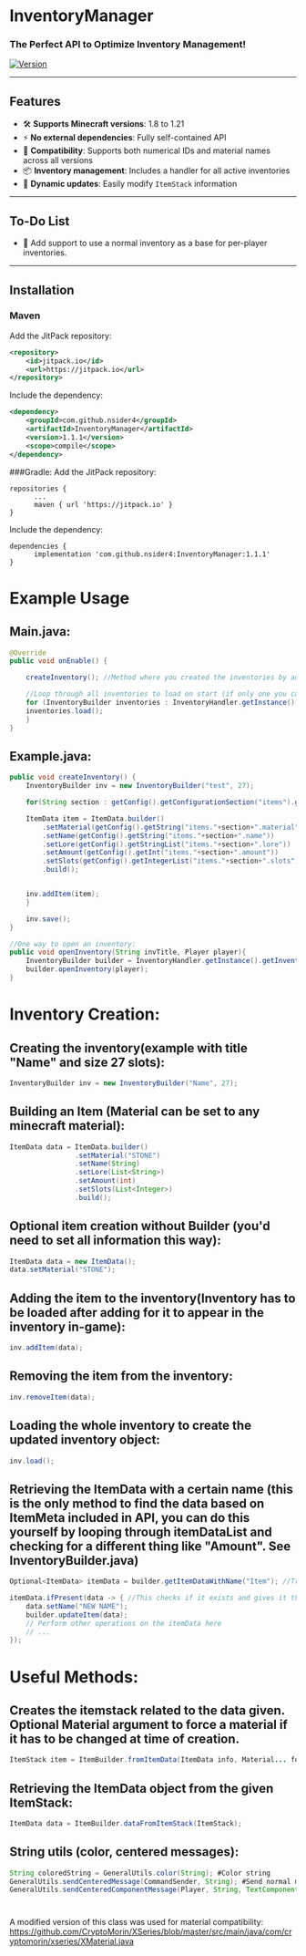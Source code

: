 # InventoryManager  
### The Perfect API to Optimize Inventory Management!

[![Version](https://jitpack.io/v/nsider4/InventoryManager.svg)](https://jitpack.io/#nsider4/InventoryManager)

---

## Features  
- 🛠️ **Supports Minecraft versions**: 1.8 to 1.21  
- ⚡ **No external dependencies**: Fully self-contained API  
- 🧩 **Compatibility**: Supports both numerical IDs and material names across all versions  
- 📦 **Inventory management**: Includes a handler for all active inventories  
- 🔄 **Dynamic updates**: Easily modify `ItemStack` information  

---

## To-Do List  
- 📝 Add support to use a normal inventory as a base for per-player inventories.  

---

## Installation

### Maven  
Add the JitPack repository:  
```xml
<repository>
    <id>jitpack.io</id>
    <url>https://jitpack.io</url>
</repository>
```
Include the dependency:
```XML
<dependency>
    <groupId>com.github.nsider4</groupId>
    <artifactId>InventoryManager</artifactId>
    <version>1.1.1</version>
    <scope>compile</scope>
</dependency>
```

###Gradle:
Add the JitPack repository:
```GRADLE
repositories {
	  ...
	  maven { url 'https://jitpack.io' }
}
```
Include the dependency:
```GRADLE
dependencies {
	  implementation 'com.github.nsider4:InventoryManager:1.1.1'
}
```

# Example Usage

## Main.java:
```Java
@Override
public void onEnable() {

    createInventory(); //Method where you created the inventories by adding ItemData objects

    //Loop through all inventories to load on start (if only one you can just call that inventory and load it without loop)
    for (InventoryBuilder inventories : InventoryHandler.getInstance().getInventories().values()) {
	inventories.load();
    }
}
```

## Example.java:
```Java
public void createInventory() {
    InventoryBuilder inv = new InventoryBuilder("test", 27);

    for(String section : getConfig().getConfigurationSection("items").getKeys(false)) {

	ItemData item = ItemData.builder()
		.setMaterial(getConfig().getString("items."+section+".material"))
		.setName(getConfig().getString("items."+section+".name"))
		.setLore(getConfig().getStringList("items."+section+".lore"))
		.setAmount(getConfig().getInt("items."+section+".amount"))
		.setSlots(getConfig().getIntegerList("items."+section+".slots"))
		.build();


	inv.addItem(item);
    }

    inv.save();
}

//One way to open an inventory:
public void openInventory(String invTitle, Player player){
    InventoryBuilder builder = InventoryHandler.getInstance().getInventoryBuilder(invTitle);
    builder.openInventory(player);
}
```

# Inventory Creation:

## Creating the inventory(example with title "Name" and size 27 slots):
```Java
InventoryBuilder inv = new InventoryBuilder("Name", 27);
```


## Building an Item (Material can be set to any minecraft material):
```Java
ItemData data = ItemData.builder()
                .setMaterial("STONE")
                .setName(String)
                .setLore(List<String>)
                .setAmount(int)
                .setSlots(List<Integer>)
                .build();
```


## Optional item creation without Builder (you'd need to set all information this way):
```Java
ItemData data = new ItemData();
data.setMaterial("STONE");
```


## Adding the item to the inventory(Inventory has to be loaded after adding for it to appear in the inventory in-game):
```Java
inv.addItem(data);
```


## Removing the item from the inventory:
```Java
inv.removeItem(data);
```


## Loading the whole inventory to create the updated inventory object:
```Java
inv.load();
```


## Retrieving the ItemData with a certain name (this is the only method to find the data based on ItemMeta included in API, you can do this yourself by looping through itemDataList and checking for a different thing like "Amount". See InventoryBuilder.java)
```Java
Optional<ItemData> itemData = builder.getItemDataWithName("Item"); //Trying to get the ItemData with name "Item"

itemData.ifPresent(data -> { //This checks if it exists and gives it the identifier "data"
    data.setName("NEW NAME");
    builder.updateItem(data);
    // Perform other operations on the itemData here
    // ...
});
```


# Useful Methods:

## Creates the itemstack related to the data given. Optional Material argument to force a material if it has to be changed at time of creation.
```Java
ItemStack item = ItemBuilder.fromItemData(ItemData info, Material... forcedMaterial);
```

## Retrieving the ItemData object from the given ItemStack:
```Java
ItemData data = ItemBuilder.dataFromItemStack(ItemStack);
```

## String utils (color, centered messages):
```Java
String coloredString = GeneralUtils.color(String); #Color string
GeneralUtils.sendCenteredMessage(CommandSender, String); #Send normal message centered
GeneralUtils.sendCenteredComponentMessage(Player, String, TextComponent); #Sends centered message that contains normal text + component at end of the string.
```

#
A modified version of this class was used for material compatibility: https://github.com/CryptoMorin/XSeries/blob/master/src/main/java/com/cryptomorin/xseries/XMaterial.java
